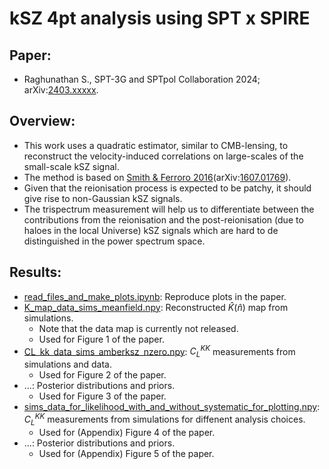 # kSZ 4pt analysis using SPT x SPIRE
## Paper:
* Raghunathan S., SPT-3G and SPTpol Collaboration 2024; arXiv:[2403.xxxxx](https://arxiv.org/abs/2403.xxxxx).

## Overview:
* This work uses a quadratic estimator, similar to CMB-lensing, to reconstruct the velocity-induced correlations on large-scales of the small-scale kSZ signal.
* The method is based on [Smith & Ferroro 2016](https://journals.aps.org/prl/abstract/10.1103/PhysRevLett.119.021301)(arXiv:[1607.01769](https://arxiv.org/abs/1607.01769)).
 * Given that the reionisation process is expected to be patchy, it should give rise to non-Gaussian kSZ signals.
 * The trispectrum measurement will help us to differentiate between the contributions from the reionisation and the post-reionisation (due to haloes in the local Universe) kSZ signals which are hard to de distinguished in the power spectrum space.

## Results:
* [read_files_and_make_plots.ipynb](https://github.com/sriniraghunathan/kSZ_4pt_SPT_SPIRE/blob/main/read_files_and_make_plots.ipynb): Reproduce plots in the paper.
* [K_map_data_sims_meanfield.npy](https://github.com/sriniraghunathan/kSZ_4pt_SPT_SPIRE/blob/main/results/K_map_data_sims_meanfield.npy): Reconstructed $\hat{K}(\hat{n})$ map from simulations.
  * Note that the data map is currently not released.
  * Used for Figure 1 of the paper.
* [CL_kk_data_sims_amberksz_nzero.npy](https://github.com/sriniraghunathan/kSZ_4pt_SPT_SPIRE/blob/main/results/CL_kk_data_sims_amberksz_nzero.npy): $C_{L}^{KK}$ measurements from simulations and data.
  * Used for Figure 2 of the paper.
* ...: Posterior distributions and priors.
  * Used for Figure 3 of the paper.
* [sims_data_for_likelihood_with_and_without_systematic_for_plotting.npy](https://github.com/sriniraghunathan/kSZ_4pt_SPT_SPIRE/blob/main/results/sims_data_for_likelihood_with_and_without_systematic_for_plotting.npy): $C_{L}^{KK}$ measurements from simulations for diffenent analysis choices.
  * Used for (Appendix) Figure 4 of the paper.
* ...: Posterior distributions and priors.
  * Used for (Appendix) Figure 5 of the paper.
